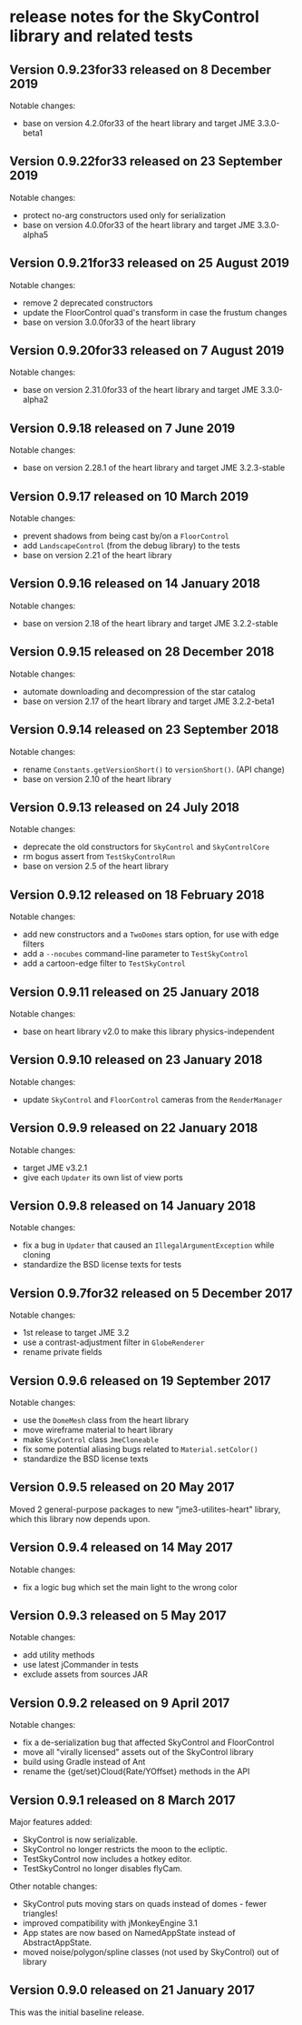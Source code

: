 # release notes for the SkyControl library and related tests

## Version 0.9.23for33 released on 8 December 2019

Notable changes:
 + base on version 4.2.0for33 of the heart library and target JME 3.3.0-beta1

## Version 0.9.22for33 released on 23 September 2019

Notable changes:
 + protect no-arg constructors used only for serialization
 + base on version 4.0.0for33 of the heart library and target JME 3.3.0-alpha5

## Version 0.9.21for33 released on 25 August 2019

Notable changes:
 + remove 2 deprecated constructors
 + update the FloorControl quad's transform in case the frustum changes
 + base on version 3.0.0for33 of the heart library

## Version 0.9.20for33 released on 7 August 2019

Notable changes:
 + base on version 2.31.0for33 of the heart library and target JME 3.3.0-alpha2

## Version 0.9.18 released on 7 June 2019

Notable changes:
 + base on version 2.28.1 of the heart library and target JME 3.2.3-stable

## Version 0.9.17 released on 10 March 2019

Notable changes:
 + prevent shadows from being cast by/on a `FloorControl`
 + add `LandscapeControl` (from the debug library) to the tests
 + base on version 2.21 of the heart library

## Version 0.9.16 released on 14 January 2018

Notable changes:
 + base on version 2.18 of the heart library and target JME 3.2.2-stable

## Version 0.9.15 released on 28 December 2018

Notable changes:
 + automate downloading and decompression of the star catalog
 + base on version 2.17 of the heart library and target JME 3.2.2-beta1

## Version 0.9.14 released on 23 September 2018

Notable changes:
 + rename `Constants.getVersionShort()` to `versionShort()`. (API change)
 + base on version 2.10 of the heart library

## Version 0.9.13 released on 24 July 2018

Notable changes:
 + deprecate the old constructors for `SkyControl` and `SkyControlCore`
 + rm bogus assert from `TestSkyControlRun`
 + base on version 2.5 of the heart library

## Version 0.9.12 released on 18 February 2018

Notable changes:
 + add new constructors and a `TwoDomes` stars option, for use with edge filters
 + add a `--nocubes` command-line parameter to `TestSkyControl`
 + add a cartoon-edge filter to `TestSkyControl`

## Version 0.9.11 released on 25 January 2018

Notable changes:
 + base on heart library v2.0 to make this library physics-independent

## Version 0.9.10 released on 23 January 2018

Notable changes:
 + update `SkyControl` and `FloorControl` cameras from the `RenderManager`

## Version 0.9.9 released on 22 January 2018

Notable changes:
 + target JME v3.2.1
 + give each `Updater` its own list of view ports

## Version 0.9.8 released on 14 January 2018

Notable changes:
 + fix a bug in `Updater` that caused an `IllegalArgumentException` while cloning
 + standardize the BSD license texts for tests

## Version 0.9.7for32 released on 5 December 2017

Notable changes:
 + 1st release to target JME 3.2
 + use a contrast-adjustment filter in `GlobeRenderer`
 + rename private fields

## Version 0.9.6 released on 19 September 2017

Notable changes:
 + use the `DomeMesh` class from the heart library
 + move wireframe material to heart library
 + make `SkyControl` class `JmeCloneable`
 + fix some potential aliasing bugs related to `Material.setColor()`
 + standardize the BSD license texts

## Version 0.9.5 released on 20 May 2017

Moved 2 general-purpose packages to new "jme3-utilites-heart" library, which
  this library now depends upon.

## Version 0.9.4 released on 14 May 2017

Notable changes:
 + fix a logic bug which set the main light to the wrong color

## Version 0.9.3 released on 5 May 2017

Notable changes:
 + add utility methods
 + use latest jCommander in tests
 + exclude assets from sources JAR

## Version 0.9.2 released on 9 April 2017

Notable changes:
 + fix a de-serialization bug that affected SkyControl and FloorControl
 + move all "virally licensed" assets out of the SkyControl library
 + build using Gradle instead of Ant
 + rename the {get/set}Cloud{Rate/YOffset} methods in the API

## Version 0.9.1 released on 8 March 2017

Major features added:
 + SkyControl is now serializable.
 + SkyControl no longer restricts the moon to the ecliptic.
 + TestSkyControl now includes a hotkey editor.
 + TestSkyControl no longer disables flyCam.

Other notable changes:
 + SkyControl puts moving stars on quads instead of domes - fewer triangles!
 + improved compatibility with jMonkeyEngine 3.1
 + App states are now based on NamedAppState instead of AbstractAppState.
 + moved noise/polygon/spline classes (not used by SkyControl) out of library

## Version 0.9.0 released on 21 January 2017

This was the initial baseline release.